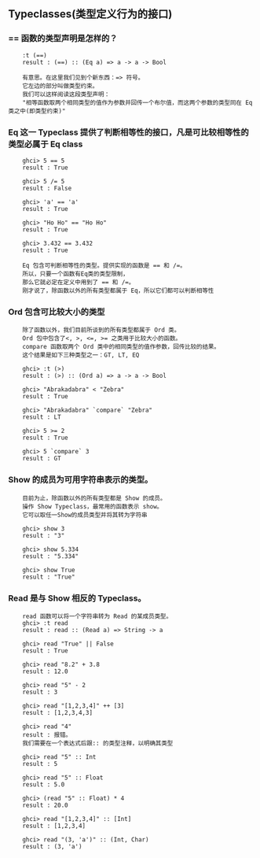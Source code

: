

## Typeclasses(类型定义行为的接口)

### == 函数的类型声明是怎样的？
        :t (==)  
        result : (==) :: (Eq a) => a -> a -> Bool
        
        有意思。在这里我们见到个新东西：=> 符号。
        它左边的部分叫做类型约束。
        我们可以这样阅读这段类型声明：
        "相等函数取两个相同类型的值作为参数并回传一个布尔值，而这两个参数的类型同在 Eq 类之中(即类型约束)"
        
### Eq 这一 Typeclass 提供了判断相等性的接口，凡是可比较相等性的类型必属于 Eq class
        ghci> 5 == 5   
        result : True  
        
        ghci> 5 /= 5   
        result : False   
        
        ghci> 'a' == 'a'   
        result : True   
        
        ghci> "Ho Ho" == "Ho Ho"   
        result : True   
        
        ghci> 3.432 == 3.432   
        result : True
        
        Eq 包含可判断相等性的类型。提供实现的函数是 == 和 /=。
        所以，只要一个函数有Eq类的类型限制，
        那么它就必定在定义中用到了 == 和 /=。
        刚才说了，除函数以外的所有类型都属于 Eq，所以它们都可以判断相等性
        
### Ord 包含可比较大小的类型
        除了函数以外，我们目前所谈到的所有类型都属于 Ord 类。
        Ord 包中包含了<, >, <=, >= 之类用于比较大小的函数。
        compare 函数取两个 Ord 类中的相同类型的值作参数，回传比较的结果。
        这个结果是如下三种类型之一：GT, LT, EQ
        
        ghci> :t (>)  
        result : (>) :: (Ord a) => a -> a -> Bool
        
        ghci> "Abrakadabra" < "Zebra"  
        result : True  
        
        ghci> "Abrakadabra" `compare` "Zebra"  
        result : LT  
        
        ghci> 5 >= 2  
        result : True  
        
        ghci> 5 `compare` 3  
        result : GT
        
        
### Show 的成员为可用字符串表示的类型。
        目前为止，除函数以外的所有类型都是 Show 的成员。
        操作 Show Typeclass，最常用的函数表示 show。
        它可以取任一Show的成员类型并将其转为字符串
        
        ghci> show 3  
        result : "3"  
        
        ghci> show 5.334  
        result : "5.334"  
        
        ghci> show True  
        result : "True"
        
### Read 是与 Show 相反的 Typeclass。
        read 函数可以将一个字符串转为 Read 的某成员类型。
        ghci> :t read  
        result : read :: (Read a) => String -> a
        
        ghci> read "True" || False  
        result : True  
        
        ghci> read "8.2" + 3.8  
        result : 12.0  
        
        ghci> read "5" - 2  
        result : 3  
        
        ghci> read "[1,2,3,4]" ++ [3]  
        result : [1,2,3,4,3]
        
        ghci> read "4"
        result : 报错。
        我们需要在一个表达式后跟:: 的类型注释，以明确其类型
        
        ghci> read "5" :: Int  
        result : 5  
        
        ghci> read "5" :: Float  
        result : 5.0  
        
        ghci> (read "5" :: Float) * 4  
        result : 20.0  
        
        ghci> read "[1,2,3,4]" :: [Int]  
        result : [1,2,3,4]  
        
        ghci> read "(3, 'a')" :: (Int, Char)  
        result : (3, 'a')
        
        
        
        
        
        
        
        
        
        
        
        
        
        

